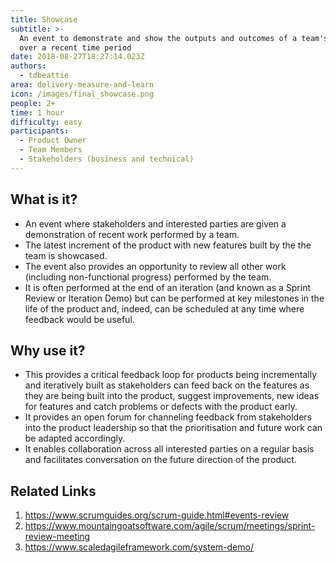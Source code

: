 ```yaml
---
title: Showcase
subtitle: >-
  An event to demonstrate and show the outputs and outcomes of a team's work
  over a recent time period
date: 2018-08-27T18:27:14.023Z
authors:
  - tdbeattie
area: delivery-measure-and-learn
icon: /images/final_showcase.png
people: 2+
time: 1 hour
difficulty: easy
participants:
  - Product Owner
  - Team Members
  - Stakeholders (business and technical)
---
```

## What is it?

* An event where stakeholders and interested parties are given a demonstration of recent work performed by a team.
* The latest increment of the product with new features built by the the team is showcased.
* The event also provides an opportunity to review all other work (including non-functional progress) performed by the team.
* It is often performed at the end of an iteration (and known as a Sprint Review or Iteration Demo) but can be performed at key milestones in the life of the product and, indeed, can be scheduled at any time where feedback would be useful.



## Why use it?

* This provides a critical feedback loop for products being incrementally and iteratively built as stakeholders can feed back on the features as they are being built into the product, suggest improvements, new ideas for features and catch problems or defects with the product early.
* It provides an open forum for channeling feedback from stakeholders into the product leadership so that the prioritisation and future work can be adapted accordingly.
* It enables collaboration across all interested parties on a regular basis and facilitates conversation on the future direction of the product.



## Related Links

1. https://www.scrumguides.org/scrum-guide.html#events-review
2. https://www.mountaingoatsoftware.com/agile/scrum/meetings/sprint-review-meeting
3. https://www.scaledagileframework.com/system-demo/
